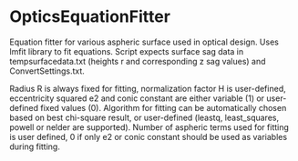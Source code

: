 # OpticsEquationFitter
Equation fitter for various aspheric surface used in optical design. Uses lmfit library to fit equations.
Script expects surface sag data in tempsurfacedata.txt (heights r and corresponding z sag values) and ConvertSettings.txt.

Radius R is always fixed for fitting, normalization factor H is user-defined, eccentricity squared e2 and conic constant are either variable (1) or user-defined fixed values (0). Algorithm for fitting can be automatically chosen based on best chi-square result, or user-defined (leastq, least_squares, powell or nelder are supported). Number of aspheric terms used for fitting is user defined, 0 if only e2 or conic constant should be used as variables during fitting.
